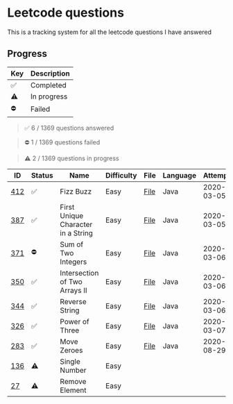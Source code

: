 # Leetcode questions

This is a tracking system for all the leetcode questions I have answered

## Progress

| Key | Description |
| --- | --- |
| ✅ | Completed |
| ⚠️ | In progress |
| ⛔️ | Failed |

> ✅ 6 / 1369 questions answered

> ⛔️ 1 / 1369 questions failed

> ⚠️  2 / 1369 questions in progress

| ID | Status | Name | Difficulty | File | Language | Attempted | Completed |
| --- | --- | --- | --- | --- | --- | --- | --- |
| [412](https://leetcode.com/problems/fizz-buzz/) |  ✅ | Fizz Buzz | Easy | [File](easy/fizzbuzz.java) | Java | 2020-03-05 | 2020-03-05 |
| [387](https://leetcode.com/problems/first-unique-character-in-a-string/) |  ✅ |First Unique Character in a String | Easy | [File](easy/firstUniqueCharInString.java) | Java | 2020-03-05 | 2020-03-05 |
| [371](https://leetcode.com/problems/sum-of-two-integers/) | ⛔️ | Sum of Two Integers | Easy | [File](easy/SumOfTwoIntegers.java) | Java | 2020-03-06 | |
| [350](https://leetcode.com/problems/intersection-of-two-arrays-ii/) | ✅ | Intersection of Two Arrays II | Easy | [File](easy/IntersectionOfArraysII.java) | Java | 2020-03-06 | 2020-03-06 |
| [344](https://leetcode.com/problems/reverse-string/) | ✅ | Reverse String | Easy | [File](easy/ReverseString.java) | Java | 2020-03-06 | 2020-03-06 |
| [326](https://leetcode.com/problems/power-of-three/) | ✅ | Power of Three | Easy | [File](easy/PowerOfThree.java) | Java | 2020-03-07 | 2020-03-07 |
| [283](https://leetcode.com/problems/move-zeroes/) | ✅ | Move Zeroes | Easy | [File](easy/MoveZeroes.java) | Java | 2020-08-29 | 2020-08-29 |
| [136](https://leetcode.com/problems/single-number/) | ⚠️ | Single Number | Easy | | | | |
| [27](https://leetcode.com/problems/remove-element/) | ⚠️ | Remove Element | Easy | | | | |
